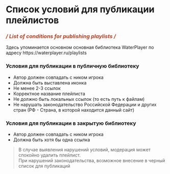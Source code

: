 # Список условий для публикации плейлистов
<h3 style="color: #d03b18; font-style: italic;">/ List of conditions for publishing playlists /</h3>
Здесь упоминается основном основная библиотека WaterPlayer по адресу https://waterplayer.ru/playlists

### Условия для публикации в публичную библиотеку
- Автор должен совпадать с ником игрока
- Должна быть выставлена иконка
- Не менее 2-3 ссылок
- Корректное название плейлиста
- Не должно быть локальных ссылок (то есть путь к файлам)
- Не нарушать законодательство Российской Федерации и других стран (РФ - Страна, в которой находится данный сайт)

### Условия для публикации в закрытую библиотеку
- Автор должен совпадать с ником игрока
- Должна быть хотя бы одна ссылка

> В случае выявления нарушений условий, модерация может спокойно удалить плейлист. <br>
> При нарушений законодательства, возможное внесение в черный список для публикаций